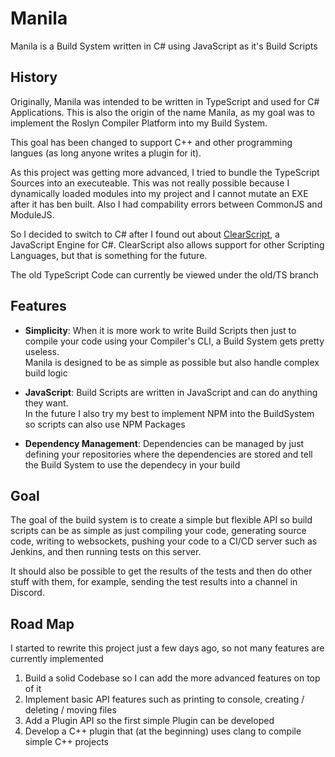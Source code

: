 # Manila
Manila is a Build System written in C# using JavaScript as it's Build Scripts

## History
Originally, Manila was intended to be written in TypeScript and used for C# Applications. This is also the origin of the name Manila, as my goal was to implement the Roslyn Compiler Platform into my Build System.

This goal has been changed to support C++ and other programming langues (as long anyone writes a plugin for it).

As this project was getting more advanced, I tried to bundle the TypeScript Sources into an executeable. This was not really possible because I dynamically loaded modules into my project and I cannot mutate an EXE after it has ben built. Also I had compability errors between CommonJS and ModuleJS.

So I decided to switch to C# after I found out about [ClearScript](https://github.com/microsoft/ClearScript), a JavaScript Engine for C#. 
ClearScript also allows support for other Scripting Languages, but that is something for the future.

The old TypeScript Code can currently be viewed under the old/TS branch

## Features
- **Simplicity**: When it is more work to write Build Scripts then just to compile your code using your Compiler's CLI, a Build System gets pretty useless.  
Manila is designed to be as simple as possible but also handle complex build logic

- **JavaScript**: Build Scripts are written in JavaScript and can do anything they want.  
In the future I also try my best to implement NPM into the BuildSystem so scripts can also use NPM Packages

- **Dependency Management**: Dependencies can be managed by just defining your repositories where the dependencies are stored and tell the Build System to use the dependecy in your build

## Goal
The goal of the build system is to create a simple but flexible API so build scripts can be as simple as just compiling your code, generating source code, writing to websockets, pushing your code to a CI/CD server such as Jenkins, and then running tests on this server.

It should also be possible to get the results of the tests and then do other stuff with them, for example, sending the test results into a channel in Discord.

## Road Map
I started to rewrite this project just a few days ago, so not many features are currently implemented

1. Build a solid Codebase so I can add the more advanced features on top of it
2. Implement basic API features such as printing to console, creating / deleting / moving files
3. Add a Plugin API so the first simple Plugin can be developed
4. Develop a C++ plugin that (at the beginning) uses clang to compile simple C++ projects
